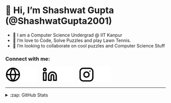 # 👋 Hi, I’m Shashwat Gupta (@ShashwatGupta2001)

- 👀 I am a Computer Science Undergrad @ IIT Kanpur 
- 🌱 I’m love to Code, Solve Puzzles and play Lawn Tennis.
- 💞️ I’m looking to collaborate on cool puzzles and Computer Science Stuff

### Connect with me:

[![website](./img/globe-light.svg)](https://home.iitk.ac.in/~shashwatg20/#gh-light-mode-only)
[![website](./img/globe-dark.svg)](https://home.iitk.ac.in/~shashwatg20/#gh-dark-mode-only)
&nbsp;&nbsp;
[![website](./img/linkedin-light.svg)](https://www.linkedin.com/in/shashwat-gupta-686ba71b8/#gh-light-mode-only)
[![website](./img/linkedin-dark.svg)](https://www.linkedin.com/in/shashwat-gupta-686ba71b8/#gh-dark-mode-only)
&nbsp;&nbsp;
[![website](./img/instagram-light.svg)](https://www.instagram.com/shashwat_gupta2001/#gh-light-mode-only)
[![website](./img/instagram-dark.svg)](https://www.instagram.com/shashwat_gupta2001/#gh-dark-mode-only)

---


<details>
  <summary>:zap: GitHub Stats</summary>

  <img align="left" alt="hitesh-anand's GitHub Stats" src="https://github-readme-stats.vercel.app/api?username=hitesh-anand&show_icons=true&hide_border=false&title_color=ff652f&icon_color=FFE400&bg_color=09131B&text_color=ffffff&border_color=0c1a25" />

</details>

[website]: https://home.iitk.ac.in/~shashwatg20/
[instagram]: https://www.instagram.com/shashwat_gupta2001/
[linkedin]: https://www.linkedin.com/in/shashwat-gupta-686ba71b8/
